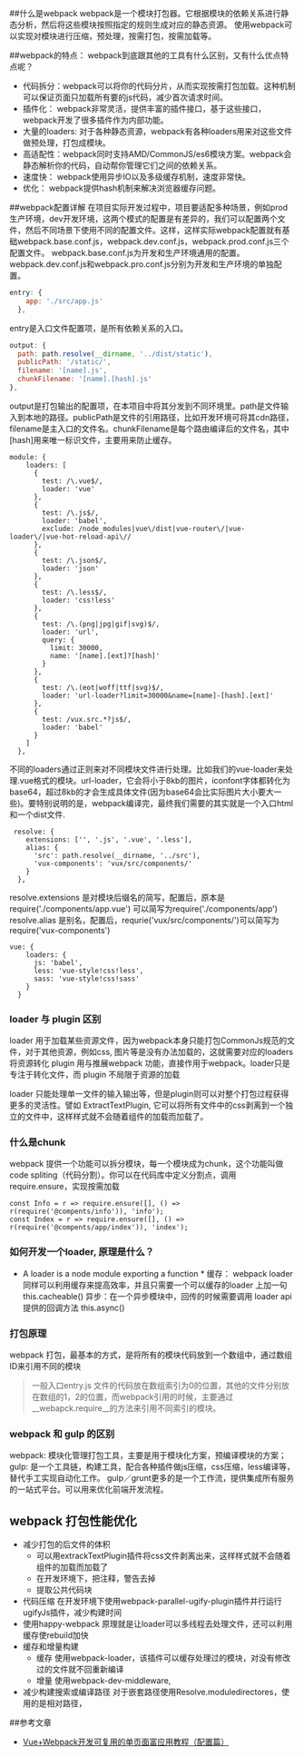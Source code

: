 ##什么是webpack
webpack是一个模块打包器。它根据模块的依赖关系进行静态分析，然后将这些模块按照指定的规则生成对应的静态资源。
使用webpack可以实现对模块进行压缩，预处理，按需打包，按需加载等。

##webpack的特点：
webpack到底跟其他的工具有什么区别，又有什么优点特点呢？
* 代码拆分：webpack可以将你的代码分片，从而实现按需打包加载。这种机制可以保证页面只加载所有要的js代码，减少首次请求时间。
* 插件化： webpack非常灵活，提供丰富的插件接口，基于这些接口，webpack开发了很多插件作为内部功能。
* 大量的loaders: 对于各种静态资源，webpack有各种loaders用来对这些文件做预处理，打包成模块。
* 高适配性：webpack同时支持AMD/CommonJS/es6模块方案。webpack会静态解析你的代码，自动帮你管理它们之间的依赖关系。
* 速度快： webpack使用异步IO以及多级缓存机制，速度非常快。
* 优化： webpack提供hash机制来解决浏览器缓存问题。

##webpack配置详解
在项目实际开发过程中，项目要适配多种场景，例如prod生产环境，dev开发环境，这两个模式的配置是有差异的，我们可以配置两个文件，然后不同场景下使用不同的配置文件。这样，这样实际webpack配置就有基础webpack.base.conf.js，webpack.dev.conf.js，webpack.prod.conf.js三个配置文件。
webpack.base.conf.js为开发和生产环境通用的配置。
webpack.dev.conf.js和webpack.pro.conf.js分别为开发和生产环境的单独配置。
```js
entry: {
    app: './src/app.js'
  },
```
entry是入口文件配置项，是所有依赖关系的入口。
```js
output: {
  path: path.resolve(__dirname, '../dist/static'),
  publicPath: '/static/',
  filename: '[name].js',
  chunkFilename: '[name].[hash].js'
},
```
output是打包输出的配置项，在本项目中将其分发到不同环境里。path是文件输入到本地的路径。publicPath是文件的引用路径，比如开发环境可将其cdn路径，filename是主入口的文件名。chunkFilename是每个路由编译后的文件名，其中[hash]用来唯一标识文件，主要用来防止缓存。

```
module: {
    loaders: [
      {
        test: /\.vue$/,
        loader: 'vue'
      },
      {
        test: /\.js$/,
        loader: 'babel',
        exclude: /node_modules|vue\/dist|vue-router\/|vue-loader\/|vue-hot-reload-api\//
      },
      {
        test: /\.json$/,
        loader: 'json'
      },
      {
        test: /\.less$/,
        loader: 'css!less'
      },
      {
        test: /\.(png|jpg|gif|svg)$/,
        loader: 'url',
        query: {
          limit: 30000,
          name: '[name].[ext]?[hash]'
        }
      },
      {
        test: /\.(eot|woff|ttf|svg)$/,
        loader: 'url-loader?limit=30000&name=[name]-[hash].[ext]'
      },
      {
        test: /vux.src.*?js$/,
        loader: 'babel'
      }
    ]
  },
```
不同的loaders通过正则来对不同模块文件进行处理。比如我们的vue-loader来处理.vue格式的模块。url-loader，它会将小于8kb的图片，iconfont字体都转化为base64，超过8kb的才会生成具体文件(因为base64会比实际图片大小要大一些)。要特别说明的是，webpack编译完，最终我们需要的其实就是一个入口html和一个dist文件.

```
 resolve: {
    extensions: ['', '.js', '.vue', '.less'],
    alias: {
      'src': path.resolve(__dirname, '../src'),
      'vux-components': 'vux/src/components/'
    }
  },
```

resolve.extensions 是对模块后缀名的简写，配置后，原本是require('./components/app.vue') 可以简写为require('./components/app')
resolve.alias 是别名，配置后，requrie('vux/src/components/')可以简写为require('vux-components')

```
vue: {
    loaders: {
      js: 'babel',
      less: 'vue-style!css!less',
      sass: 'vue-style!css!sass'
    }
  }
```
### loader 与 plugin 区别
loader 用于加载某些资源文件，因为webpack本身只能打包CommonJs规范的文件，对于其他资源，例如css, 图片等是没有办法加载的，这就需要对应的loaders 将资源转化
plugin
用与推展webpack 功能，直接作用于webpack。loader只是专注于转化文件，而 plugin 不局限于资源的加载

loader 只能处理单一文件的输入输出等，但是plugin则可以对整个打包过程获得更多的灵活性。譬如 ExtractTextPlugin, 它可以将所有文件中的css剥离到一个独立的文件中，这样样式就不会随着组件的加载而加载了。

### 什么是chunk
webpack 提供一个功能可以拆分模块，每一个模块成为chunk，这个功能叫做code spliting（代码分割）。你可以在代码库中定义分割点，调用require.ensure，实现按需加载
```
const Info = r => require.ensure([], () => r(require('@compents/info')), 'info');
const Index = r => require.ensure([], () => r(require('@compents/app/index')), 'index');
``` 

### 如何开发一个loader, 原理是什么？
* A loader is a node module exporting a function *
缓存： webpack loader 同样可以利用缓存来提高效率，并且只需要一个可以缓存的loader 上加一句 this.cacheable() 
异步：在一个异步模块中，回传的时候需要调用 loader api 提供的回调方法 this.async()


### 打包原理
webpack 打包，最基本的方式，是将所有的模块代码放到一个数组中，通过数组ID来引用不同的模块
> 一般入口entry.js 文件的代码放在数组索引为0的位置，其他的文件分别放在数组的1，2的位置，而webpack引用的时候，主要通过__webapck.require__的方法来引用不同索引的模块。


### webpack 和 gulp 的区别
webpack: 模块化管理打包工具，主要是用于模块化方案，预编译模块的方案；
gulp: 是一个工具链，构建工具，配合各种插件做js压缩，css压缩，less编译等，替代手工实现自动化工作。
gulp／grunt更多的是一个工作流，提供集成所有服务的一站式平台。可以用来优化前端开发流程。


## webpack 打包性能优化
* 减少打包的后文件的体积
  * 可以用extrackTextPlugin插件将css文件剥离出来，这样样式就不会随着组件的加载而加载了
  * 在开发环境下，把注释，警告去掉
  * 提取公共代码块
* 代码压缩 在开发环境下使用webpack-parallel-ugify-plugin插件并行运行ugifyJs插件，减少构建时间
* 使用happy-webpack  原理就是让loader可以多线程去处理文件，还可以利用缓存使rebuild加快
* 缓存和增量构建 
  * 缓存 使用webpack-loader，该插件可以缓存处理过的模块，对没有修改过的文件就不回重新编译
  * 增量 使用webpack-dev-middleware,
* 减少构建搜索或编译路径 对于嵌套路径使用Resolve.moduledirectores，使用的是相对路径，









##参考文章
* [Vue+Webpack开发可复用的单页面富应用教程（配置篇）](https://www.talkingcoder.com/article/6310080842228107877)



